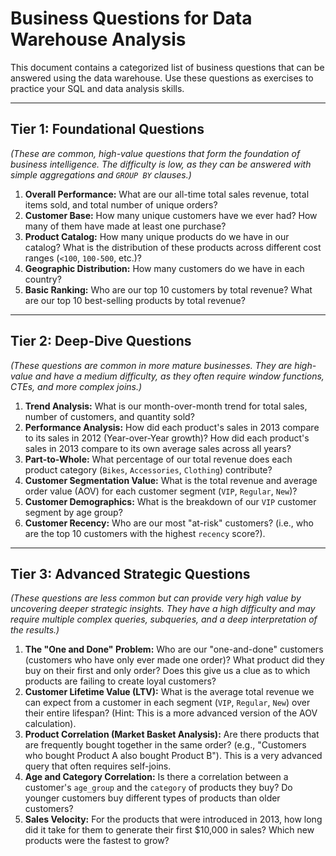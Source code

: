 
# Business Questions for Data Warehouse Analysis

This document contains a categorized list of business questions that can be answered using the data warehouse. Use these questions as exercises to practice your SQL and data analysis skills.

---

## Tier 1: Foundational Questions

*(These are common, high-value questions that form the foundation of business intelligence. The difficulty is low, as they can be answered with simple aggregations and `GROUP BY` clauses.)*

1.  **Overall Performance:** What are our all-time total sales revenue, total items sold, and total number of unique orders?
2.  **Customer Base:** How many unique customers have we ever had? How many of them have made at least one purchase?
3.  **Product Catalog:** How many unique products do we have in our catalog? What is the distribution of these products across different cost ranges (`<100`, `100-500`, etc.)?
4.  **Geographic Distribution:** How many customers do we have in each country?
5.  **Basic Ranking:** Who are our top 10 customers by total revenue? What are our top 10 best-selling products by total revenue?

---

## Tier 2: Deep-Dive Questions

*(These questions are common in more mature businesses. They are high-value and have a medium difficulty, as they often require window functions, CTEs, and more complex joins.)*

1.  **Trend Analysis:** What is our month-over-month trend for total sales, number of customers, and quantity sold?
2.  **Performance Analysis:** How did each product's sales in 2013 compare to its sales in 2012 (Year-over-Year growth)? How did each product's sales in 2013 compare to its own average sales across all years?
3.  **Part-to-Whole:** What percentage of our total revenue does each product category (`Bikes`, `Accessories`, `Clothing`) contribute?
4.  **Customer Segmentation Value:** What is the total revenue and average order value (AOV) for each customer segment (`VIP`, `Regular`, `New`)?
5.  **Customer Demographics:** What is the breakdown of our `VIP` customer segment by age group?
6.  **Customer Recency:** Who are our most "at-risk" customers? (i.e., who are the top 10 customers with the highest `recency` score?).

---

## Tier 3: Advanced Strategic Questions

*(These questions are less common but can provide very high value by uncovering deeper strategic insights. They have a high difficulty and may require multiple complex queries, subqueries, and a deep interpretation of the results.)*

1.  **The "One and Done" Problem:** Who are our "one-and-done" customers (customers who have only ever made one order)? What product did they buy on their first and only order? Does this give us a clue as to which products are failing to create loyal customers?
2.  **Customer Lifetime Value (LTV):** What is the average total revenue we can expect from a customer in each segment (`VIP`, `Regular`, `New`) over their entire lifespan? (Hint: This is a more advanced version of the AOV calculation).
3.  **Product Correlation (Market Basket Analysis):** Are there products that are frequently bought together in the same order? (e.g., "Customers who bought Product A also bought Product B"). This is a very advanced query that often requires self-joins.
4.  **Age and Category Correlation:** Is there a correlation between a customer's `age_group` and the `category` of products they buy? Do younger customers buy different types of products than older customers?
5.  **Sales Velocity:** For the products that were introduced in 2013, how long did it take for them to generate their first $10,000 in sales? Which new products were the fastest to grow?
